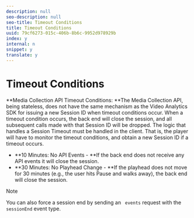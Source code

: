 ```yaml
---
description: null
seo-description: null
seo-title: Timeout Conditions
title: Timeout Conditions
uuid: 79cf6273-015c-406b-8b6c-9952d978929b
index: y
internal: n
snippet: y
translate: y
---
```


# Timeout Conditions


<a id="section_kmt_qcy_lcb"></a>

**Media Collection API Timeout Conditions: **The Media Collection API, being stateless, does not have the same mechanism as the Video Analytics SDK for issuing a new Session ID when timeout conditions occur. When a timeout condition occurs, the back end will close the session, and all subsequent calls made with that Session ID will be dropped. The logic that handles a Session Timeout must be handled in the client. That is, the player will have to monitor the timeout conditions, and obtain a new Session ID if a timeout occurs.

* **10 Minutes: No API Events - **If the back end does not receive any API events it will close the session.
* **30 Minutes: No Playhead Change - **If the playhead does not move for 30 minutes (e.g., the user hits Pause and walks away), the back end will close the session.

>[!NOTE]
>
>You can also force a session end by sending an ` events` request with the ` sessionEnd` event type.

